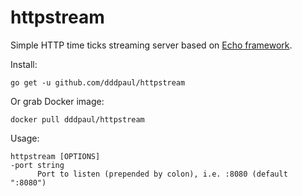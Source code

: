 httpstream
=========

Simple HTTP time ticks streaming server based on [Echo framework](https://echo.labstack.com/).

Install:

```
go get -u github.com/dddpaul/httpstream
```

Or grab Docker image:

```
docker pull dddpaul/httpstream
```

Usage:

```
httpstream [OPTIONS]
-port string
      Port to listen (prepended by colon), i.e. :8080 (default ":8080")
```
